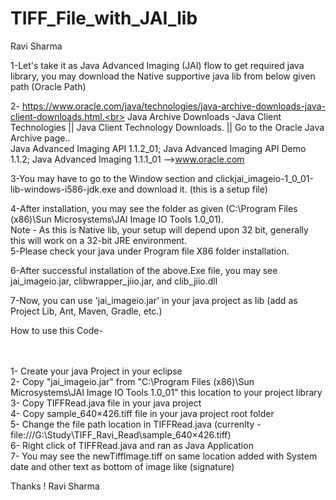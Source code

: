 # TIFF_File_with_JAI_lib
Ravi Sharma

1-Let's take it as Java Advanced Imaging (JAI) flow to get required java library, you may download the Native supportive java lib from below given path (Oracle Path) <br>

2- https://www.oracle.com/java/technologies/java-archive-downloads-java-client-downloads.html.<br>
    Java Archive Downloads -Java Client Technologies || Java Client Technology Downloads.  || Go to the Oracle Java Archive page.. <br>
    Java Advanced Imaging API 1.1.2_01; Java Advanced Imaging API Demo 1.1.2; Java Advanced Imaging 1.1.1_01 -->www.oracle.com<br>
    
3-You may have to go to the Window section and click ​jai_imageio-1_0_01-lib-windows-i586-jdk.exe  and download it. (this is a setup file)<br>

4-After installation, you may see the folder as given (C:\Program Files (x86)\Sun Microsystems\JAI Image IO Tools 1.0_01).  <br>
      Note - As this is Native lib, your setup will depend upon 32 bit, generally this will work on a 32-bit JRE environment. <br>
5-Please check your java under Program file X86 folder installation.<br>

6-After successful installation of the above.Exe file, you may see jai_imageio.jar, clibwrapper_jiio.jar, and clib_jiio.dll<br>

7-Now, you can use 'jai_imageio.jar' in your java project as lib (add as Project Lib, Ant, Maven, Gradle, etc.)<br>



How to use this Code- <br><br><br>

1- Create your java Project in your eclipse <br>
2- Copy "jai_imageio.jar" from "C:\Program Files (x86)\Sun Microsystems\JAI Image IO Tools 1.0_01" this location to your project library <br>
3- Copy TIFFRead.java file in your java project <br>
4- Copy sample_640×426.tiff file in your java project root folder <br>
5- Change the file path location in TIFFRead.java (currenlty - file:///G:\\Study\\TIFF_Ravi_Read\\sample_640×426.tiff)  <br>
6- Right click of TIFFRead.java and ran as Java Application <br>
7- You may see the newTiffImage.tiff on same location added with System date and other text as bottom of image like (signature) <br>

Thanks !
Ravi Sharma
  
